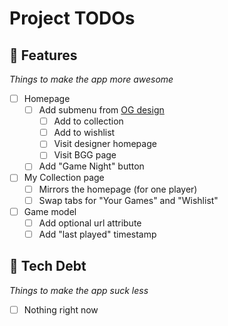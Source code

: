 # Project TODOs

## 💎 **Features**
*Things to make the app more awesome*

- [ ] Homepage
  - [ ] Add submenu from [OG design](https://tailwindcomponents.com/component/table-with-filter-and-search)
    - [ ] Add to collection
    - [ ] Add to wishlist
    - [ ] Visit designer homepage
    - [ ] Visit BGG page
  - [ ] Add "Game Night" button
- [ ] My Collection page
  - [ ] Mirrors the homepage (for one player)
  - [ ] Swap tabs for "Your Games" and "Wishlist"
- [ ] Game model
    - [ ] Add optional url attribute
    - [ ] Add "last played" timestamp

## 🚧 **Tech Debt**
*Things to make the app suck less*

- [ ] Nothing right now

